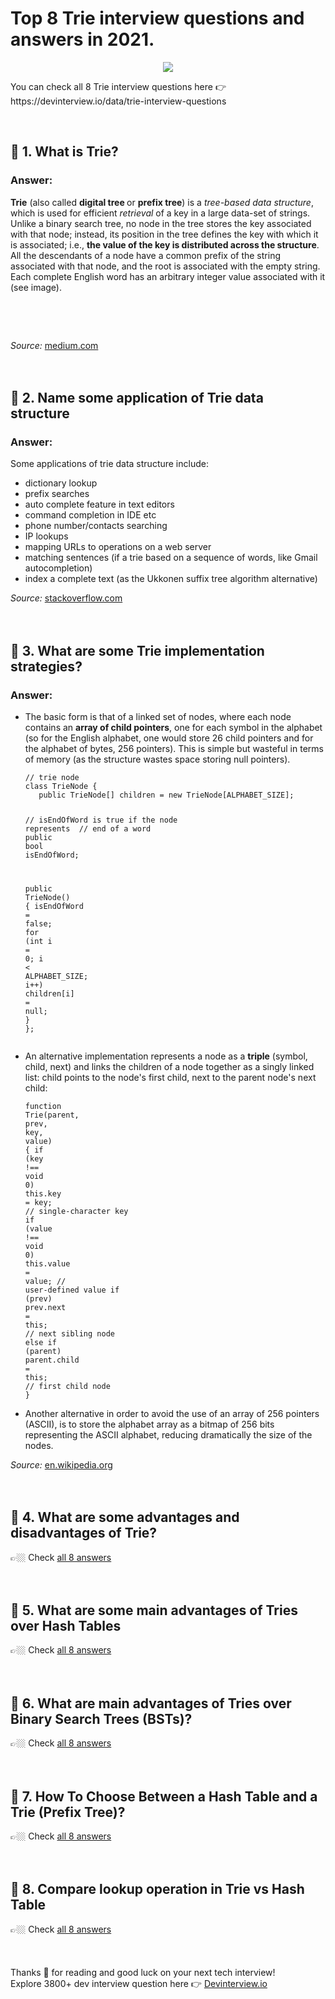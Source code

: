 <div data-v-5e9078c0=""><h1 data-v-5e9078c0="">
      Top 8 Trie interview
      questions and answers in 2021.
    </h1> <p data-v-5e9078c0="" align="center"><a data-v-5e9078c0="" href="https://devinterview.io/"><img data-v-5e9078c0="" src="https://source.unsplash.com/collection/52661698/700x350"></a></p> <p data-v-5e9078c0="">
      You can check all
      8
      Trie interview questions here 👉
      https://devinterview.io/data/trie-interview-questions
    </p> <br data-v-5e9078c0=""> <div data-v-5e9078c0="" class="unit"><div><h2>🔹 1. What is Trie?</h2></div> <div><h3>Answer:</h3> <div class="answer"><div><div><div class="AnswerBody"><p><strong>Trie</strong> (also called <strong>digital tree </strong>or <strong>prefix tree</strong>) is a <em>tree-based data structure</em>, which is used for efficient <em>retrieval</em> of a key in a large data-set of strings. Unlike a binary search tree, no node in the tree stores the key associated with that node; instead, its position in the tree defines the key with which it is associated; i.e., <strong>the value of the key is distributed across the structure</strong>. All the descendants of a node have a common prefix of the string associated with that node, and the root is associated with the empty string. Each complete English word has an arbitrary integer value associated with it (see image).</p><br><p></p><div><div><div><div></div></div></div></div>
<br><p></p></div></div><div class="row my-2"><div><span><i>Source:</i>&nbsp;<span><a href="https://medium.com/@info.gildacademy/an-introduction-to-trie-b8483bdb80c5" rel="noreferrer" target="_blank" title="What is Trie? Interview Questions Source To Answer">medium.com</a></span></span>&nbsp; &nbsp;</div></div></div></div></div> <br><br></div><div data-v-5e9078c0="" class="unit"><div><h2>🔹 2. Name some application of Trie data structure</h2></div> <div><h3>Answer:</h3> <div class="answer"><div><div><div class="AnswerBody"><p>Some applications of trie data structure include:</p><ul><li>dictionary lookup</li><li>prefix searches</li><li>auto complete feature in text editors</li><li>command completion in IDE etc</li><li>phone number/contacts searching</li><li>IP lookups</li><li>mapping URLs to operations on a web server</li><li>matching sentences (if a trie based on a sequence of words, like Gmail autocompletion)</li><li>index a complete text (as the Ukkonen suffix tree algorithm alternative)</li></ul></div></div><div class="row my-2"><div><span><i>Source:</i>&nbsp;<span><a href="https://stackoverflow.com/questions/10697647/when-do-we-actually-use-a-trie" rel="noreferrer" target="_blank" title="Name some application of Trie data structure Interview Questions Source To Answer">stackoverflow.com</a></span></span>&nbsp; &nbsp;</div></div></div></div></div> <br><br></div><div data-v-5e9078c0="" class="unit"><div><h2>🔹 3. What are some Trie implementation strategies?</h2></div> <div><h3>Answer:</h3> <div class="answer"><div><div><div class="AnswerBody"><ul><li><p>The basic form is that of a linked set of nodes, where each node contains an <strong>array of child pointers</strong>, one for each symbol in the alphabet (so for the English alphabet, one would store 26 child pointers and for the alphabet of bytes, 256 pointers). This is simple but wasteful in terms of memory (as the structure wastes space storing null pointers).</p><pre><code><span class="token cComment">// trie node </span>
<span class="token cVar">class</span> <span class="token class-name">TrieNode</span> <span class="token cBase">{</span>
   <span class="token cVar">public</span> TrieNode<span class="token cBase">[</span><span class="token cBase">]</span> children <span class="token cBase">=</span> <span class="token cVar">new</span> <span class="token class-name">TrieNode</span><span class="token cBase">[</span><span class="token class-name">ALPHABET_SIZE</span><span class="token cBase">]</span><span class="token cBase">;</span>

   <span class="token cComment">// isEndOfWord is true if the node represents </span>
   <span class="token cComment">// end of a word </span>
   <span class="token cVar">public</span> <span class="token cVar">bool</span> isEndOfWord<span class="token cBase">;</span>

   <span class="token cVar">public</span> <span class="token cMod">TrieNode</span><span class="token cBase">(</span><span class="token cBase">)</span> <span class="token cBase">{</span>
       isEndOfWord <span class="token cBase">=</span> <span class="token cVar">false</span><span class="token cBase">;</span>
       <span class="token cVar">for</span> <span class="token cBase">(</span><span class="token cVar">int</span> i <span class="token cBase">=</span> <span class="token cNum">0</span><span class="token cBase">;</span> i <span class="token cBase">&lt;</span> ALPHABET_SIZE<span class="token cBase">;</span> i<span class="token cBase">++</span><span class="token cBase">)</span>
           children<span class="token cBase">[</span>i<span class="token cBase">]</span> <span class="token cBase">=</span> <span class="token cVar">null</span><span class="token cBase">;</span>
   <span class="token cBase">}</span>
<span class="token cBase">}</span><span class="token cBase">;</span></code></pre></li><li><p>An alternative implementation represents a node as a <strong>triple</strong> (symbol, child, next) and links the children of a node together as a singly linked list: child points to the node's first child, next to the parent node's next child:</p><pre><code><span class="token cVar">function</span> <span class="token cMod">Trie</span><span class="token cBase">(</span><span class="token parameter">parent<span class="token cBase">,</span> prev<span class="token cBase">,</span> key<span class="token cBase">,</span> value</span><span class="token cBase">)</span> <span class="token cBase">{</span>
   <span class="token cVar">if</span> <span class="token cBase">(</span>key <span class="token cBase">!==</span> <span class="token cVar">void</span> <span class="token cNum">0</span><span class="token cBase">)</span>
       <span class="token cVar">this</span><span class="token cBase">.</span>key <span class="token cBase">=</span> key<span class="token cBase">;</span>      <span class="token cComment">// single-character key</span>
   <span class="token cVar">if</span> <span class="token cBase">(</span>value <span class="token cBase">!==</span> <span class="token cVar">void</span> <span class="token cNum">0</span><span class="token cBase">)</span>
       <span class="token cVar">this</span><span class="token cBase">.</span>value <span class="token cBase">=</span> value<span class="token cBase">;</span>  <span class="token cComment">// user-defined value</span>
   <span class="token cVar">if</span> <span class="token cBase">(</span>prev<span class="token cBase">)</span>
       prev<span class="token cBase">.</span>next <span class="token cBase">=</span> <span class="token cVar">this</span><span class="token cBase">;</span>    <span class="token cComment">// next sibling node</span>
   <span class="token cVar">else</span> <span class="token cVar">if</span> <span class="token cBase">(</span>parent<span class="token cBase">)</span>
       parent<span class="token cBase">.</span>child <span class="token cBase">=</span> <span class="token cVar">this</span><span class="token cBase">;</span> <span class="token cComment">// first child node</span>
<span class="token cBase">}</span></code></pre></li><li><p>Another alternative in order to avoid the use of an array of 256 pointers (ASCII), is to store the alphabet array as a bitmap of 256 bits representing the ASCII alphabet, reducing dramatically the size of the nodes.</p></li></ul></div></div><div class="row my-2"><div><span><i>Source:</i>&nbsp;<span><a href="https://en.wikipedia.org/wiki/Trie#Implementation_strategies" rel="noreferrer" target="_blank" title="What are some Trie implementation strategies? Interview Questions Source To Answer">en.wikipedia.org</a></span></span>&nbsp; &nbsp;</div></div></div></div></div> <br><br></div><div data-v-5e9078c0="" class="unit"><div><h2>🔹 4. What are some advantages and disadvantages of Trie?</h2></div> <div>
    👉🏼 Check
    <a href="https://devinterview.io/data/trie-interview-questions">all 8 answers</a></div> <br><br></div><div data-v-5e9078c0="" class="unit"><div><h2>🔹 5. What are some main advantages of Tries over Hash Tables</h2></div> <div>
    👉🏼 Check
    <a href="https://devinterview.io/data/trie-interview-questions">all 8 answers</a></div> <br><br></div><div data-v-5e9078c0="" class="unit"><div><h2>🔹 6. What are main advantages of Tries over Binary Search Trees (BSTs)?</h2></div> <div>
    👉🏼 Check
    <a href="https://devinterview.io/data/trie-interview-questions">all 8 answers</a></div> <br><br></div><div data-v-5e9078c0="" class="unit"><div><h2>🔹 7. How To Choose Between a Hash Table and a Trie (Prefix Tree)?</h2></div> <div>
    👉🏼 Check
    <a href="https://devinterview.io/data/trie-interview-questions">all 8 answers</a></div> <br><br></div><div data-v-5e9078c0="" class="unit"><div><h2>🔹 8. Compare lookup operation in Trie vs Hash Table</h2></div> <div>
    👉🏼 Check
    <a href="https://devinterview.io/data/trie-interview-questions">all 8 answers</a></div> <br><br></div> <div data-v-5e9078c0="" class="end"></div> <br data-v-5e9078c0="">
    Thanks 🙌 for reading and good luck on your next tech interview!
    <br data-v-5e9078c0="">
    Explore 3800+ dev interview question here 👉
    <a data-v-5e9078c0="" href="https://devinterview.io/">Devinterview.io</a></div>
